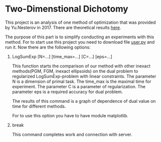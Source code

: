 # Two-Dimenstional Dichotomy

This project is an analysis of one method of optimization that was provided by Yu.Nesterov in 2017. There are theoretical results [here](https://github.com/ASEDOS999/Optimization-Halving-The-Square/blob/NetTech/One_method.pdf).

The purpose of this part is to simplify conducting an experiments with this method. For to start use this project you need to download file [user.py](https://github.com/ASEDOS999/Optimization-Halving-The-Square/blob/NetTech/NetTech/user.py) and run it. Now there are the following options:

1. LogSumExp [N=...] [time_max=...] [C=...] [eps=...]

    This function starts the comparison of our method with other inexact methods(PGM, FGM, inexact ellipsoids) on the dual problem to regularized LogSumExp-problem with linear constraints. The parameter N is a dimension of primal task. The time_max is the maximal time for experiment. The parameter C is a parameter of regularization. The parameter eps is a required accuracy for dual problem.

    The results of this command is a graph of dependence of dual value on time for different methods.

    For to use this option you have to have module matplotlib.

2. break

    This command completes work and connection with server.